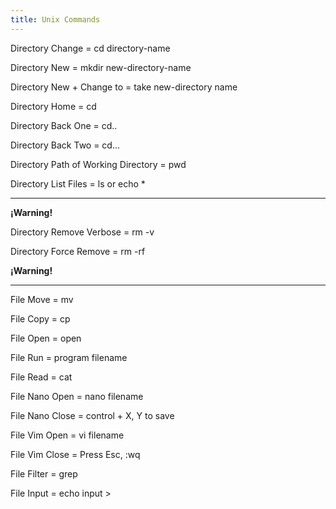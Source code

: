 ```yaml
---
title: Unix Commands
---
```


Directory Change = cd directory-name

Directory New = mkdir new-directory-name

Directory New + Change to = take new-directory name

Directory Home = cd

Directory Back One = cd..

Directory Back Two = cd...

Directory Path of Working Directory = pwd

Directory List Files = ls or echo *

***

**¡Warning!**

Directory Remove Verbose = rm -v

Directory Force Remove = rm -rf

**¡Warning!**

***

File Move = mv

File Copy = cp

File Open = open

File Run = program filename

File Read = cat

File Nano Open = nano filename

File Nano Close = control + X, Y to save

File Vim Open = vi filename

File Vim Close = Press Esc, :wq

File Filter = grep

File Input = echo input > 



